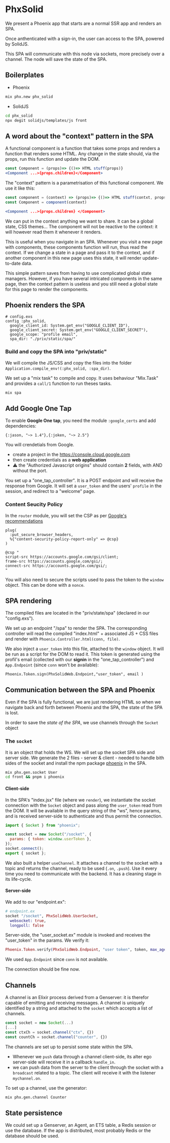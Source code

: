 # PhxSolid

We present a Phoenix app that starts are a normal SSR app and renders an SPA.

Once anthenticated with a sign-in, the user can access to the SPA, powered by SolidJS.

This SPA will communicate with this node via sockets, more precisely over a channel. The node will save the state of the SPA.

## Boilerplates

- Phoenix

```bash
mix phx.new phx_solid
```

- SolidJS

```bash
cd phx_solid
npx degit solidjs/templates/js front
```

## A word about the "context" pattern in the SPA

A functional component is a function that takes some props and renders a function that renders some HTML. Any change in the state should, via the props, run this function and update the DOM.

```jsx
const Component = (props)=> {()=> HTML stuff(props)}
<Component ...>{props.children}</Component>
```

The "context" pattern is a parametrisation of this functional component. We use it like this:

```jsx
const component = (context) => (props)=> {()=> HTML stuff(contxt, props)}
const Component = component(context)

<Component ...>{props.children} </Component>
```

We can put in the context anything we want to share. It can be a global state, CSS themes...
The component will not be reactive to the context: it will however read them it whenever it renders.

This is useful when you navigate in an SPA. Whenever you visit a new page with components, these components function will run, thus read the context. If we change a state in a page and pass it to the context, and if another component in this new page uses this state, it will render update-to-date data.

This simple pattern saves from having to use complicated global state managers. However, if you have several intricated components in the same page, then the context pattern is useless and you still need a global state for this page to render the components.

## Phoenix renders the SPA

```iex
# config.exs
config :phx_solid,
  google_client_id: System.get_env("GOOGLE_CLIENT_ID"),
  google_client_secret: System.get_env("GOOGLE_CLIENT_SECRET"),
  google_scope: "profile email",
  spa_dir: "./priv/static/spa/"
```

### Build and copy the SPA into "priv/static"

We will compile the JS/CSS and copy the files into the folder `Application.compile_env!(:phx_solid, :spa_dir)`.

We set up a "mix task" to compile and copy. It uses behaviour "Mix.Task" and provides a `call/1` function to run theses tasks.

```bash
mix spa
```

## Add Google One Tap

To enable **Google One tap**, you need the module `:google_certs` and add dependencies:

```iex
{:jason, "~> 1.4"},{:joken, "~> 2.5"}
```

You will crendetials from Google.

- create a project in the <https://console.cloud.google.com>
- then create credentials as a **web application**
- ⚠️ the "Authorized Javascript origins" should contain **2** fields, with AND without the port.

You set up a "one_tap_controller". It is a POST endpoint and will receive the response from Google. It will set a `user_token` and the users' `profile` in the session, and redirect to a "welcome" page.

### Content Seucity Policy

In the `router` module, you will set the CSP as per [Google's recommendations](https://developers.google.com/identity/gsi/web/guides/get-google-api-clientid#content_security_policy)

```iex
plug(
  :put_secure_browser_headers,
  %{"content-security-policy-report-only" => @csp}
)
```

```iex
@csp "
script-src https://accounts.google.com/gsi/client;
frame-src https://accounts.google.com/gsi/;
connect-src https://accounts.google.com/gsi/;
"
```

You will also need to secure the scripts used to pass the token to the `window` object. This can be done with a `nonce`.

## SPA rendering

The compiled files are located in the "priv/state/spa" (declared in our "config.exs").

We set up an endpoint "/spa" to render the SPA. The corresponding controller will read the compiled "index.html" + associated JS + CSS files and render with `Phoenix.Controller.html(conn, file)`.

We also inject a `user_token` into this file, attached to the `window` object. It will be run as a script for the DOM to read it. This token is generated using the profil's email (collected with our **signin** in the "one_tap_controller") and `App.Endpoint` (since `conn` won't be available):

```iex
Phoenix.Token.sign(PhxSolidWeb.Endpoint,"user_token", email )
```

## Communication between the SPA and Phoenix

Even if the SPA is fully functional, we are just rendering HTML so when we navigate back and forth between Phoenix and the SPA, the state of the SPA is lost.

In order to save the _state of the SPA_, we use channels through the `Socket` object

### The `socket`

It is an object that holds the WS. We will set up the socket SPA side and server side. We generate the 2 files - server & client - needed to handle bith sides of the socket and install the npm package [phoenix](https://www.npmjs.com/package/phoenix) in the SPA.

```bash
mix phx.gen.socket User
cd front && pnpm i phoenix
```

#### Client-side

In the SPA's "index.jsx" file (where we `render`), we instantiate the socket connection with the `Socket` object and pass along the `user_token` read from the DOM. It will be available in the query string of the "ws", hence params, and is received server-side to authenticate and thus permit the connection.

```js
import { Socket } from "phoenix";

const socket = new Socket("/socket", {
  params: { token: window.userToken },
});
socket.connect();
export { socket };
```

We also built a helper `useChannel`. It attaches a channel to the socket with a topic and returns the channel, ready to be used (`.on`, `.push`). Use it every time you need to communicate with the backend. It has a cleaning stage in its life-cycle.

#### Server-side

We add to our "endpoint.ex":

```elixir
# endpoint.ex
socket "/socket", PhxSolidWeb.UserSocket,
  websocket: true,
  longpoll: false
```

Server-side, the "user_socket.ex" module is invoked and receives the "user_token" in the params. We verify it:

```elixir
Phoenix.Token.verify(PhxSolidWeb.Endpoint, "user token", token, max_age: 86_400)
```

We used `App.Endpoint` since `conn` is not available.

The connection should be fine now.

## Channels

A channel is an Elixir process derived from a Genserver: it is therefor capable of emitting and receiving messages.
A channel is uniquely identified by a string and attached to the `socket` which accepts a list of channels.

```js
const socket = new Socket(...)
[...]
const ctxCh = socket.channel("ctx", {})
const countCh = socket.channel("counter", {})
```

The channels are set up to persist some state within the SPA.

- Whenever we `push` data through a channel client-side, its alter ego server-side will receive it in a callback `handle_in`.
- we can push data from the server to the client through the socket with a `broadcast` related to a topic. The client will receive it with the listener `mychannel.on`.

To set up a channel, use the generator:

```bash
mix phx.gen.channel Counter
```

## State persistence

We could set up a Genserver, an Agent, an ETS table, a Redis session or use the database. If the app is distributed, most probably Redis or the database should be used.
